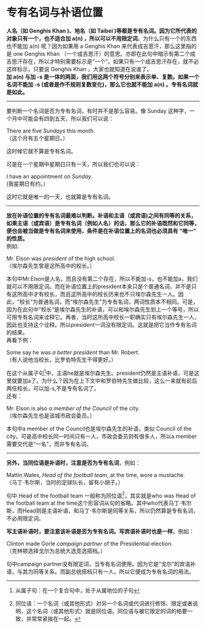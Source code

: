 # 专有名词与补语位置

**人名（如 Genghis Khan )、地名（如 Taibei )等都是专有名词。因为它所代表的对象只有一个，也不适合加 a(n) ，所以可以不用限定词**。为什么只有一个的东西也不能加 a(n) 呢？因为如果用 a Genghis Khan 来代表成吉思汗，那么这里指的是 one Genghis Khan  （一个成吉思汗）的意思。亦即在此句中暗示有第二个成吉思汗存在，所以才特别需要标示是“一个”。如果只有一个成吉思汗存在，就不必这样标示，只要说 Genghis Khan ，大家也就知道在说谁了。  
<b>加 a(n) 与加 -s 是一体的两面，我们用这两个符号分别来表示单、复数。如果一个名词不能加 -s (或者是作不规则复数变化)，那么它也就不能加 a(n) 。专有名词就是如此。</b>


---


要判断一个名词是否为专有名词，有时并不是那么容易。像 Sunday 这种字，一个月中可能会有四到五天，所以我们可以说：
>  
>>  
There are five <em>Sundays</em> this month.   
（这个月有五个星期日。）  
>>  
>  
这时候它就不算是专有名词。

可是在一个星期中星期日只有一天，所以我们也可以说：
>  
>>  
I have an appointment on <em>Sunday</em>.  
(我星期日有约。）  
>>
>  
这时它就是唯一的一天，也就算是专有名词。


---


<b>放在**补语位置的专有名词**最难以判断。补语和主语（或宾语)之间有同等的关系，如果主语（或宾语）是专有名词（例如人名）的话，那么它的补语既然和它同等，便也会被当做是专有名词来使用，条件是**在补语位置上的名词也必须具有 “唯一” 的性质**。</b>  
例如:  
>  
Mr. Elson was <em>president</em> of the high school.  
（埃尔森先生曾是这所高中的校长。）

本句中Mr.Elson是人名，而且没有第二个存在，所以不能加-s，也不能加a，我们就可以不用限定词。而在补语位置上的president本来只是个普通名词，并不是只有这所高中才有校长，而且这所高中的校长历来也不只埃尔森先生一人。因此，“校长”为普通名词，而“埃尔森先生”为专有名词，两词性质本不相同。可是，因为在此句中“校长”是埃尔森先生的补语，可以和埃尔森先生划上一个等号，所以可用专有名词来诠释它。再者，当时这所高中校长一职确实只有埃尔森先生一人，因此也支持这个诠释。所以president一词没有限定词。这就是把它当作专有名词的结果。  
再看下例：  
>  
Some say he was <em>a better president</em> than Mr. Robert.  
（有人说他当校长，比罗伯特先生干得更好。）

在这个从属子句[^1]中，主语he就是埃尔森先生。president仍然是主语补语，可是这里就要加a了。为什么？因为在上下文中和罗伯特先生做比较，这么一来就有前后两任校长，可以加-s,不是专有名词了。  
还有：
>  
Mr. Elson is also <em>a member of the Council</em> of the city.  
（埃尔森先生也是该城市政会委员。）

本句中a member of the Council也是埃尔森先生的补语，类似 Council of the city。可是高中校长同一时间只有一人，市政会委员则有很多人，所以a member需要交代是“一名”，而非专有名词。


---


**另外，当同位语是补语时，注意是否为专有名词**，例如：
>  
Mattin Wales, <em>Head of the football team</em>, at the time, wore a mustache.  
（马丁·韦尔斯，当时的足球队长，留有小胡子。）

句中 Head of the football team 一般称为同位语[^2]，其实就是who was Head of the football team at the time这个形容词从句的省略。其中who代表马丁·韦尔斯，而Head则是主语补语，和马丁·韦尔斯是同等关系，所以仍然算是专有名词，不必用限定词。

**写主语补语时，要注意该补语是否为专有名词。写宾语补语时也是一样**。例如：
>  
Clinton made Gorle <em>campaign partner</em> of the Presidential election.  
（克林顿选择戈尔为总统大选竞选搭档。）

句中campaign partner没有限定词，当专有名词使用。因为它是“戈尔”的宾语补语，与其为同等关系。而副总统搭档只有一人，所以它便成为专有名词的用法。  

[^1]: 从属子句：在一个复合句中，处于从属地位的子句  
[^2]: 同位语：一个名词（或其他形式）对另一个名词或代词进行修饰、限定或者说明，这个名词（或其他形式）就是同位语。同位语与被它限定的词的格要一致，并常常紧挨在一起。
